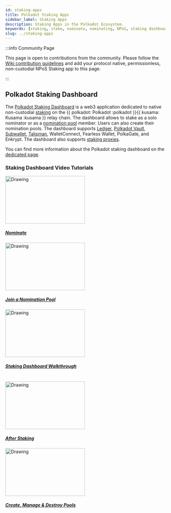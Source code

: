 ```yaml
---
id: staking-apps
title: Polkadot Staking Apps
sidebar_label: Staking Apps
description: Staking Apps in the Polkadot Ecosystem.
keywords: [staking, stake, nominate, nominating, NPoS, staking dashboard]
slug: ../staking-apps
---
```


:::info Community Page

This page is open to contributions from the community. Please follow the
[Wiki contribution guidelines](https://github.com/w3f/polkadot-wiki#contributing-to-documentation)
and add your protocol native, permissionless, non-custodial NPoS Staking app to this page.

:::

## Polkadot Staking Dashboard

The [Polkadot Staking Dashboard](https://staking.polkadot.network/#/overview) is a web3 application
dedicated to native non-custodial [staking](./learn-staking.md) on the
{{ polkadot: Polkadot :polkadot }}{{ kusama: Kusama :kusama }} relay chain. The dashboard allows to
stake as a solo nominator or as a [nomination pool](./learn-nomination-pools.md) member. Users can
also create their nomination pools. The dashboard supports [Ledger](../general/ledger.md),
[Polkadot Vault](../general/polkadot-vault.md),
[Subwallet](../general/wallets-and-extensions.md#subwallet),
[Talisman](../general/wallets-and-extensions.md#talisman), WalletConnect, Fearless Wallet,
PolkaGate, and Enkrypt. The dashboard also supports
[staking proxies](./learn-proxies.md#staking-proxy).

You can find more information about the Polkadot staking dashboard on the
[dedicated page](./staking-dashboard.md).

### Staking Dashboard Video Tutorials

<tr class="cards-container">
  <td>
    <a class="guide-link" href="https://youtu.be/F59N3YKYCRs?feature=shared">  
      <img class="guide-image" src="https://img.youtube.com/vi/F59N3YKYCRs/0.jpg" alt="Drawing" width="250" height="150"/>
              <div class="cards-body">
                  <h5 class="cards-title">Nominate</h5>
              </div>
    </a>
  </td>
  <td>
    <a class="guide-link" href="https://youtu.be/dDIG7QAApig?feature=shared">  
      <img class="guide-image" src="https://img.youtube.com/vi/dDIG7QAApig/0.jpg" alt="Drawing" width="250" height="150"/>
              <div class="cards-body">
                  <h5 class="cards-title">Join a Nomination Pool</h5>
              </div>
    </a>
  </td>
  <td>
  <a class="guide-link" href="https://youtu.be/hvXLc4H7rA4?feature=shared">  
    <img class="guide-image" src="https://img.youtube.com/vi/hvXLc4H7rA4/0.jpg" alt="Drawing" width="250" height="150"/>
            <div class="cards-body">
                <h5 class="cards-title">Staking Dashboard Walkthrough</h5>
            </div>
  </a>
  </td>
</tr>

<br />

<tr class="cards-container">
  <td>
    <a class="guide-link" href="https://youtu.be/58pIe8tt2o4?feature=shared">  
      <img class="guide-image" src="https://img.youtube.com/vi/58pIe8tt2o4/0.jpg" alt="Drawing" width="250" height="150"/>
              <div class="cards-body">
                  <h5 class="cards-title">After Staking</h5>
              </div>
    </a>
  </td>
  <td>
    <a class="guide-link" href="https://youtu.be/aTFWhwy_Mxg?feature=shared">  
      <img class="guide-image" src="https://img.youtube.com/vi/aTFWhwy_Mxg/0.jpg" alt="Drawing" width="250" height="150"/>
              <div class="cards-body">
                  <h5 class="cards-title">Create, Manage & Destroy Pools</h5>
              </div>
    </a>
  </td>
  
</tr>
